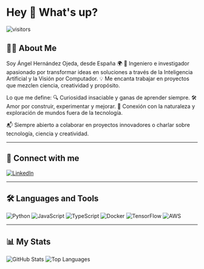 # Hey 👋 What's up?

![visitors](https://visitor-badge.laobi.icu/badge?page_id=ZenelXO)

## 🧑‍💻 About Me

Soy Ángel Hernández Ojeda, desde España 🌍
🚀 Ingeniero e investigador apasionado por transformar ideas en soluciones a través de la Inteligencia Artificial y la Visión por Computador.
💡 Me encanta trabajar en proyectos que mezclen ciencia, creatividad y propósito.

Lo que me define:
  🔍 Curiosidad insaciable y ganas de aprender siempre.
  🛠️ Amor por construir, experimentar y mejorar.
  🌱 Conexión con la naturaleza y exploración de mundos fuera de la tecnología.

📬 Siempre abierto a colaborar en proyectos innovadores o charlar sobre tecnología, ciencia y creatividad.

---

## 🔗 Connect with me
[![LinkedIn](https://img.shields.io/badge/LinkedIn-0077B5?style=for-the-badge&logo=linkedin&logoColor=white)](https://www.linkedin.com/in/angel-hernandez39)

---

## 🛠 Languages and Tools
![Python](https://img.shields.io/badge/Python-3776AB?style=for-the-badge&logo=python&logoColor=white)
![JavaScript](https://img.shields.io/badge/JavaScript-F7DF1E?style=for-the-badge&logo=javascript&logoColor=black)
![TypeScript](https://img.shields.io/badge/TypeScript-007ACC?style=for-the-badge&logo=typescript&logoColor=white)
![Docker](https://img.shields.io/badge/Docker-2496ED?style=for-the-badge&logo=docker&logoColor=white)
![TensorFlow](https://img.shields.io/badge/TensorFlow-FF6F00?style=for-the-badge&logo=tensorflow&logoColor=white)
![AWS](https://img.shields.io/badge/AWS-232F3E?style=for-the-badge&logo=amazonaws&logoColor=white)

---

## 📊 My Stats

![GitHub Stats](https://github-readme-stats.vercel.app/api?username=ZenelXO&show_icons=true&theme=radical)
![Top Languages](https://github-readme-stats.vercel.app/api/top-langs/?username=ZenelXO&layout=compact&theme=radical)
